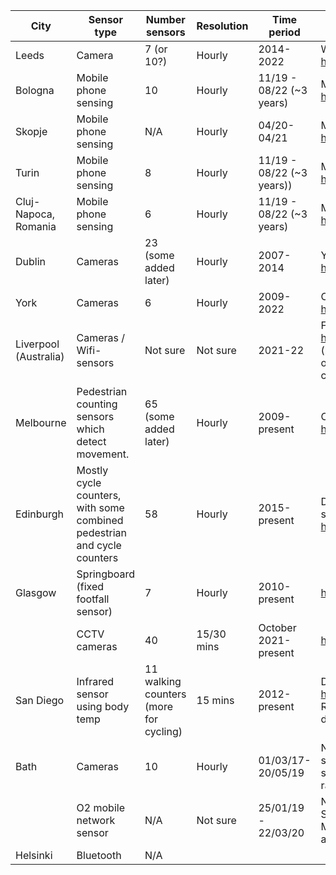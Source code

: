 | City | Sensor type | Number sensors | Resolution | Time period | Data link | 
|---|---|---|---|---|---|
| Leeds | Camera | 7 (or 10?) | Hourly | 2014-2022 |  Weekly csvs: https://tinyurl.com/4y3dxxzb | 
| Bologna | Mobile phone sensing| 10 | Hourly | 11/19 - 08/22 (~3 years) | Monthly csvs: https://tinyurl.com/2p8ty9f2 | 
| Skopje |Mobile phone sensing | N/A | Hourly | 04/20-04/21 | Monthly csvs: https://tinyurl.com/269y7nst | 
| Turin | Mobile phone sensing | 8 | Hourly | 11/19 - 08/22 (~3 years)) |Monthly csvs: https://tinyurl.com/yc7sdme5 | 
| Cluj-Napoca,   Romania | Mobile phone sensing | 6 | Hourly | 11/19 - 08/22 (~3 years) | Monthly csvs: https://tinyurl.com/2z7a3m3k | 
| Dublin | Cameras | 23 (some added later) | Hourly  | 2007-2014| Yearly csvs: https://tinyurl.com/2n5he5rv. | 
| York | Cameras  | 6 | Hourly  | 2009-2022 | One csv: https://tinyurl.com/ymj68ke6 | 
| Liverpool (Australia) | Cameras / Wifi-sensors| Not sure | Not sure | 2021-22 | From here: https://tinyurl.com/3kekyzs7 (but can't work out the format of it - i.e. how to separate cars/bikes/people) ||
| Melbourne | Pedestrian counting sensors which detect movement. | 65 (some added later) | Hourly | 2009-present| One csv: https://tinyurl.com/94cmc7bk |
| Edinburgh | Mostly cycle counters, with some combined pedestrian and cycle counters | 58 | Hourly | 2015-present | Dashboard with data for specific days https://tinyurl.com/yk2dafse |
| Glasgow | Springboard (fixed footfall sensor) | 7 | Hourly | 2010-present | https://tinyurl.com/y24bpa36 | 
|  | CCTV   cameras | 40 | 15/30 mins | October 2021-present | https://tinyurl.com/ms5nyzb3 |
| San Diego | Infrared sensor using body temp | 11 walking counters (more for cycling) | 15 mins | 2012-present | Dashboard: https://tinyurl.com/5xmz9e9k. Raw data not available for download 
| Bath | Cameras | 10 | Hourly | 01/03/17-20/05/19 | No (Bath BID produce weekly summaries of data, but can't see any way to access the raw   data) | 
|  | O2   mobile network sensor | N/A | Not sure | 25/01/19 - 22/03/20 | No (data from Movement   Strategies - this was from MSc project and presumably acquired for this) | 
| Helsinki | Bluetooth | N/A | | 
